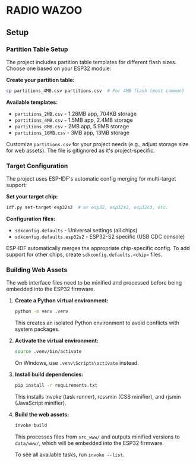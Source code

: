 # RADIO WAZOO

## Setup

### Partition Table Setup

The project includes partition table templates for different flash sizes. Choose one based on your ESP32 module:

**Create your partition table:**
```bash
cp partitions_4MB.csv partitions.csv  # For 4MB flash (most common)
```

**Available templates:**
- `partitions_2MB.csv` - 1.28MB app, 704KB storage
- `partitions_4MB.csv` - 1.5MB app, 2.4MB storage
- `partitions_8MB.csv` - 2MB app, 5.9MB storage
- `partitions_16MB.csv` - 3MB app, 13MB storage

Customize `partitions.csv` for your project needs (e.g., adjust storage size for web assets). The file is gitignored as it's project-specific.

### Target Configuration

The project uses ESP-IDF's automatic config merging for multi-target support:

**Set your target chip:**
```bash
idf.py set-target esp32s2  # or esp32, esp32s3, esp32c3, etc.
```

**Configuration files:**
- `sdkconfig.defaults` - Universal settings (all chips)
- `sdkconfig.defaults.esp32s2` - ESP32-S2 specific (USB CDC console)

ESP-IDF automatically merges the appropriate chip-specific config. To add support for other chips, create `sdkconfig.defaults.<chip>` files.

### Building Web Assets

The web interface files need to be minified and processed before being embedded into the ESP32 firmware.

1. **Create a Python virtual environment:**
   ```bash
   python -m venv .venv
   ```
   This creates an isolated Python environment to avoid conflicts with system packages.

2. **Activate the virtual environment:**
   ```bash
   source .venv/bin/activate
   ```
   On Windows, use `.venv\Scripts\activate` instead.

3. **Install build dependencies:**
   ```bash
   pip install -r requirements.txt
   ```
   This installs Invoke (task runner), rcssmin (CSS minifier), and rjsmin (JavaScript minifier).

4. **Build the web assets:**
   ```bash
   invoke build
   ```
   This processes files from `src_www/` and outputs minified versions to `data/www/`, which will be embedded into the ESP32 firmware.

   To see all available tasks, run `invoke --list`.
